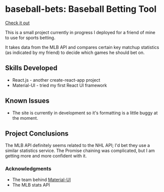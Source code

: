 # baseball-bets: Baseball Betting Tool

[Check it out](http://cgilroy.github.io/baseball-bets)

This is a small project currently in progress I deployed for a friend of mine to use for sports betting.

It takes data from the MLB API and compares certain key matchup statistics (as indicated by my friend) to decide which games he should bet on.

## Skills Developed
* React.js - another create-react-app project
* Material-UI - tried my first React UI framework

## Known Issues
* The site is currently in development so it's formatting is a little buggy at the moment.

## Project Conclusions
The MLB API definitely seems related to the NHL API; I'd bet they use a similar statistics service.  The Promise chaining was complicated, but I am getting more and more confident with it.

### Acknowledgments
* The team behind [Material-UI](https://github.com/mui-org/material-ui)
* The MLB stats API
